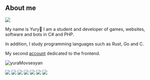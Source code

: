## About me

<img src="https://thumbs.gfycat.com/AnguishedContentBuffalo-size_restricted.gif#gh-light-mode-only">

My name is Yury👋 I am a student and developer of games, websites, software and bots in C# and PHP.

In addition, I study programming languages such as Rust, Go and C.

My second <a href="https://github.com/Yura440">account</a> dedicated to the frontend. 

<p align="left"><img src="https://github-readme-stats.vercel.app/api?username=yuraMovsesyan&show_icons=true&theme=default" alt="yuraMovsesyan"/></p>
<!--radical, merko, tokyonight-->

![](https://komarev.com/ghpvc/?username=yuraMovsesyan)
<a href="https://www.microsoft.com/ko-kr/software-download/windows10"><img src="https://img.shields.io/badge/-Windows-042571?style=flat&logo=windows"/></a>
<a href="https://visualstudio.com/"><img src="https://img.shields.io/badge/-Visual Studio-213c90?style=flat&logo=visualstudio"/></a>
<a href="https://code.visualstudio.com/"><img src="https://img.shields.io/badge/-Visual Studio Code-213c60?style=flat&logo=visualstudiocode"/></a>
<a href="https://docs.microsoft.com/en-us/dotnet/csharp/"><img src="https://img.shields.io/badge/-CSharp-a300b5?style=flat&logo=csharp"/></a>
<a href="https://www.rust-lang.org/"><img src="https://img.shields.io/badge/-Rust-141414?style=flat&logo=rust"/></a>
<a href="https://www.php.org/"><img src="https://img.shields.io/badge/-PHP-213c80?style=flat&logo=php"/></a>
